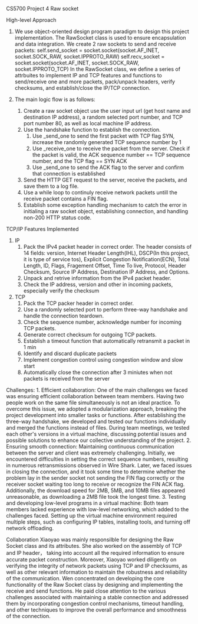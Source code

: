 CS5700 Project 4 Raw socket

High-level Approach
1. We use object-oriented design program paradigm to design this project implementation. The RawSocket class is used to ensure encapsulation and data integration. We create 2 raw sockets to send and receive packets:
    self.send_socket = socket.socket(socket.AF_INET, socket.SOCK_RAW, socket.IPPROTO_RAW)
    self.recv_socket = socket.socket(socket.AF_INET, socket.SOCK_RAW, socket.IPPROTO_TCP)
    In the RawSocket class, we define a series of attrbuites to implement IP and TCP features and functions to send/receive one and more packets, pack/unpack headers, verify checksums, and establish/close the IP/TCP connection.

2. The main logic flow is as follows:
    1. Create a raw socket object use the user input url (get host name and destination IP address), a random selected port number, and TCP port number 80, as well as local machine IP address. 
    2. Use the handshake function to establish the connection.
        1. Use _send_one to send the first packet with TCP flag SYN, increase the randomly generated TCP sequence number by 1
        2. Use _receive_one to receive the packet from the server. Check if the packet is valid, the ACK sequence number == TCP sequence number, and the TCP flag == SYN ACK
        3. Use _send_one to send the ACK flag to the server and confirm that connection is established
    3. Send the HTTP GET request to the server, receive the packets, and save them to a log file.
    4. Use a while loop to continuly receive network packets untill the receive packet contains a FIN flag.
    5. Establish some exception handling mechanism to catch the error in initialing a raw socket object, establishing connection, and handling non-200 HTTP status code.

TCP/IP Features Implemented
1. IP 
    1. Pack the IPv4 packet header in correct order. The header consists of 14 fields: version, Internet Header Length(IHL), DSCP(In this project, it is type of service tos), Explicit Congestion Notification(ECN), Total Length, ID, Flags, Fragement Offset, Time To live, Protocol, Header Checksum, Source IP Address, Destination IP Address, and Options.
    2. Unpack and retrive information from the IPv4 packet header.
    3. Check the IP address, version and other in incoming packets, especially verify the checksum 
2. TCP
    1. Pack the TCP packer header in correct order.
    2. Use a randomly selected port to perform three-way handshake and handle the connection teardown.
    3. Check the sequence number, acknowledge number for incoming TCP packets.
    4. Generate correct checksum for outgoing TCP packets.
    5. Establish a timeout function that automatically retransmit a packet in 1 min
    6. Identify and discard duplicate packets
    7. Implement congestion control using congestion window and slow start
    8. Automatically close the connection after 3 miniutes when not packets is received from the server 


Challenges:
    1. Efficient collaboration: One of the main challenges we faced was ensuring efficient collaboration between team members. Having two people work on the same file simultaneously is not an ideal practice. To overcome this issue, we adopted a modularization approach, breaking the project development into smaller tasks or functions. After establishing the three-way handshake, we developed and tested our functions individually and merged the functions instead of files. During team meetings, we tested each other's versions in a virtual machine, discussing potential issues and possible solutions to enhance our collective understanding of the project.
    2. Ensuring smooth connection: Maintaining continuous communication between the server and client was extremely challenging. Initially, we encountered difficulties in setting the correct sequence numbers, resulting in numerous retransmissions observed in Wire Shark. Later, we faced issues in closing the connection, and it took some time to determine whether the problem lay in the sender socket not sending the FIN flag correctly or the receiver socket waiting too long to receive or recognize the FIN ACK flag. Additionally, the download speed for 2MB, 5MB, and 10MB files appeared unreasonable, as downloading a 2MB file took the longest time.
    3. Testing and developing low-level programs in a virtual machine: Both team members lacked experience with low-level networking, which added to the challenges faced. Setting up the virtual machine environment required multiple steps, such as configuring IP tables, installing tools, and turning off network offloading.

Collaboration
    Xiaoyao was mainly responsilble for designing the Raw Socket class and its attributes. She also worked on the assembly of TCP and IP header， taking into account all the required information to ensure accurate packet construction. Moreover, Xiaoyao worked diligently on verifying the integrity of network packets using TCP and IP checksums, as well as other relevant information to maintain the robustness and reliability of the communication.
    Wen concentrated on developing the core functionality of the Raw Socket class by designing and implementing the receive and send functions. He paid close attention to the various challenges associated with maintaining a stable connection and addressed them by incorporating congestion control mechanisms, timeout handling, and other techniques to improve the overall performance and smoothness of the connection.

